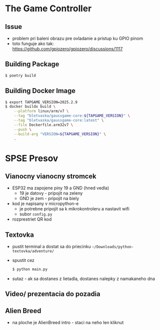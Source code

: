 # The Game Controller

## Issue

* problem pri baleni obrazu pre ovladanie a pristup ku GPIO pinom
* toto funguje ako tak: https://github.com/gpiozero/gpiozero/discussions/1117


## Building Package

```bash
$ poetry build
```


## Building Docker Image

```bash
$ export TAPGAME_VERSION=2025.2.9
$ docker buildx build \
    --platform linux/arm/v7 \
    --tag "bletvaska/gaussgame-core:${TAPGAME_VERSION}" \
    --tag "bletvaska/gaussgame-core:latest" \
    --file Dockerfile.arm32v7 \
    --push \
    --build-arg "VERSION=${TAPGAME_VERSION}" \
    .
```



# SPSE Presov

## Vianocny vianocny stromcek

* ESP32 ma zapojene piny 19 a GND (hned vedla)
    * 19 je datovy - pripojit na zeleny
    * GND je zem - pripojit na biely
* kod je napisany v micropython-e
    * je potrebne pripojit sa k mikrokontroleru a nastavit wifi
    * subor `config.py`
* rozprestriet QR kod


## Textovka

* pustit terminal a dostat sa do priecinku `~/Downloads/python-textovka/adventure/`
* spustit cez

    ```bash
    $ python main.py
    ```
* sutaz - ak sa dostanes z lietadla, dostanes nalepky z namakaneho dna


## Video/ prezentacia do pozadia


## Alien Breed

* na ploche je AlienBreed intro - staci na neho len kliknut
